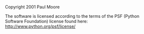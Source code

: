 Copyright 2001 Paul Moore

The software is licensed according to the terms of the PSF (Python Software Foundation) license found here: http://www.python.org/psf/license/